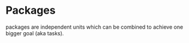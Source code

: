 # Packages

packages are independent units which can be combined to achieve one bigger goal (aka tasks).